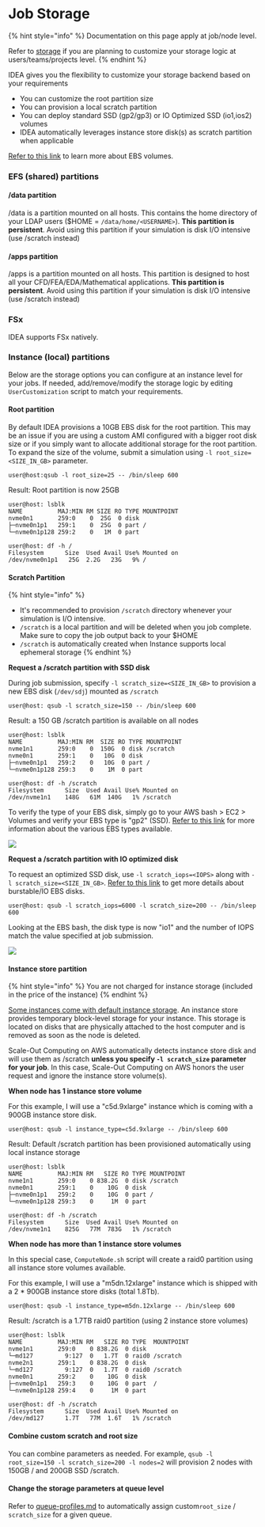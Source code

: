# Job Storage

{% hint style="info" %}
Documentation on this page apply at job/node level.

Refer to [storage](../../storage/ "mention") if you are planning to customize your storage logic at users/teams/projects level.
{% endhint %}

IDEA gives you the flexibility to customize your storage backend based on your requirements

* You can customize the root partition size
* You can provision a local scratch partition
* You can deploy standard SSD (gp2/gp3) or IO Optimized SSD (io1,ios2) volumes
* IDEA automatically leverages instance store disk(s) as scratch partition when applicable

[Refer to this link](https://aws.amazon.com/ebs/features/) to learn more about EBS volumes.

### EFS (shared) partitions <a href="#efs-shared-partitions" id="efs-shared-partitions"></a>

#### /data partition <a href="#data-partition" id="data-partition"></a>

/data is a partition mounted on all hosts. This contains the home directory of your LDAP users ($HOME = `/data/home/<USERNAME>`). **This partition is persistent**. Avoid using this partition if your simulation is disk I/O intensive (use /scratch instead)

#### /apps partition <a href="#apps-partition" id="apps-partition"></a>

/apps is a partition mounted on all hosts. This partition is designed to host all your CFD/FEA/EDA/Mathematical applications. **This partition is persistent**. Avoid using this partition if your simulation is disk I/O intensive (use /scratch instead)

### FSx <a href="#fsx" id="fsx"></a>

IDEA supports FSx natively.

### Instance (local) partitions <a href="#instance-local-partitions" id="instance-local-partitions"></a>

Below are the storage options you can configure at an instance level for your jobs. If needed, add/remove/modify the storage logic by editing `UserCustomization` script to match your requirements.

#### Root partition <a href="#root-partition" id="root-partition"></a>

By default IDEA provisions a 10GB EBS disk for the root partition. This may be an issue if you are using a custom AMI configured with a bigger root disk size or if you simply want to allocate additional storage for the root partition. To expand the size of the volume, submit a simulation using `-l root_size=<SIZE_IN_GB>` parameter.

```
user@host:qsub -l root_size=25 -- /bin/sleep 600
```

Result: Root partition is now 25GB

```
user@host: lsblk
NAME          MAJ:MIN RM SIZE RO TYPE MOUNTPOINT
nvme0n1       259:0    0  25G  0 disk
├─nvme0n1p1   259:1    0  25G  0 part /
└─nvme0n1p128 259:2    0   1M  0 part

user@host: df -h /
Filesystem      Size  Used Avail Use% Mounted on
/dev/nvme0n1p1   25G  2.2G   23G   9% /
```

#### Scratch Partition <a href="#scratch-partition" id="scratch-partition"></a>

{% hint style="info" %}
* It's recommended to provision `/scratch` directory whenever your simulation is I/O intensive.
* `/scratch` is a local partition and will be deleted when you job complete. Make sure to copy the job output back to your $HOME
* `/scratch` is automatically created when Instance supports local ephemeral storage
{% endhint %}

**Request a /scratch partition with SSD disk**

During job submission, specify `-l scratch_size=<SIZE_IN_GB>` to provision a new EBS disk (`/dev/sdj`) mounted as `/scratch`

```
user@host: qsub -l scratch_size=150 -- /bin/sleep 600
```

Result: a 150 GB /scratch partition is available on all nodes

```
user@host: lsblk
NAME          MAJ:MIN RM  SIZE RO TYPE MOUNTPOINT
nvme1n1       259:0    0  150G  0 disk /scratch
nvme0n1       259:1    0   10G  0 disk
├─nvme0n1p1   259:2    0   10G  0 part /
└─nvme0n1p128 259:3    0    1M  0 part

user@host: df -h /scratch
Filesystem      Size  Used Avail Use% Mounted on
/dev/nvme1n1    148G   61M  140G   1% /scratch
```

To verify the type of your EBS disk, simply go to your AWS bash > EC2 > Volumes and verify your EBS type is "gp2" (SSD). [Refer to this link](https://docs.aws.amazon.com/AWSEC2/latest/UserGuide/EBSVolumeTypes.html) for more information about the various EBS types available.

![](https://awslabs.github.io/scale-out-computing-on-aws/imgs/storage-1.png)

**Request a /scratch partition with IO optimized disk**

To request an optimized SSD disk, use `-l scratch_iops=<IOPS>` along with `-l scratch_size=<SIZE_IN_GB>`. [Refer to this link](https://docs.aws.amazon.com/AWSEC2/latest/UserGuide/EBSVolumeTypes.html) to get more details about burstable/IO EBS disks.

```
user@host: qsub -l scratch_iops=6000 -l scratch_size=200 -- /bin/sleep 600
```

Looking at the EBS bash, the disk type is now "io1" and the number of IOPS match the value specified at job submission.

![](https://awslabs.github.io/scale-out-computing-on-aws/imgs/storage-2.png)

#### Instance store partition <a href="#instance-store-partition" id="instance-store-partition"></a>

{% hint style="info" %}
You are not charged for instance storage (included in the price of the instance)
{% endhint %}

[Some instances come with default instance storage](https://docs.aws.amazon.com/AWSEC2/latest/UserGuide/InstanceStorage.html). An instance store provides temporary block-level storage for your instance. This storage is located on disks that are physically attached to the host computer and is removed as soon as the node is deleted.

Scale-Out Computing on AWS automatically detects instance store disk and will use them as /scratch **unless you specify `-l scratch_size` parameter for your job**. In this case, Scale-Out Computing on AWS honors the user request and ignore the instance store volume(s).

**When node has 1 instance store volume**

For this example, I will use a "c5d.9xlarge" instance which is coming with a 900GB instance store disk.

```
user@host: qsub -l instance_type=c5d.9xlarge -- /bin/sleep 600
```

Result: Default /scratch partition has been provisioned automatically using local instance storage

```
user@host: lsblk
NAME          MAJ:MIN RM   SIZE RO TYPE MOUNTPOINT
nvme1n1       259:0    0 838.2G  0 disk /scratch
nvme0n1       259:1    0    10G  0 disk
├─nvme0n1p1   259:2    0    10G  0 part /
└─nvme0n1p128 259:3    0     1M  0 part

user@host: df -h /scratch
Filesystem      Size  Used Avail Use% Mounted on
/dev/nvme1n1    825G   77M  783G   1% /scratch
```

**When node has more than 1 instance store volumes**

In this special case, `ComputeNode.sh` script will create a raid0 partition using all instance store volumes available.

For this example, I will use a "m5dn.12xlarge" instance which is shipped with a 2 \* 900GB instance store disks (total 1.8Tb).

```
user@host: qsub -l instance_type=m5dn.12xlarge -- /bin/sleep 600
```

Result: /scratch is a 1.7TB raid0 partition (using 2 instance store volumes)

```
user@host: lsblk
NAME          MAJ:MIN RM   SIZE RO TYPE  MOUNTPOINT
nvme1n1       259:0    0 838.2G  0 disk
└─md127         9:127  0   1.7T  0 raid0 /scratch
nvme2n1       259:1    0 838.2G  0 disk
└─md127         9:127  0   1.7T  0 raid0 /scratch
nvme0n1       259:2    0    10G  0 disk
├─nvme0n1p1   259:3    0    10G  0 part  /
└─nvme0n1p128 259:4    0     1M  0 part

user@host: df -h /scratch
Filesystem      Size  Used Avail Use% Mounted on
/dev/md127      1.7T   77M  1.6T   1% /scratch
```

#### Combine custom scratch and root size <a href="#combine-custom-scratch-and-root-size" id="combine-custom-scratch-and-root-size"></a>

You can combine parameters as needed. For example, `qsub -l root_size=150 -l scratch_size=200 -l nodes=2` will provision 2 nodes with 150GB / and 200GB SSD /scratch.

#### Change the storage parameters at queue level <a href="#change-the-storage-parameters-at-queue-level" id="change-the-storage-parameters-at-queue-level"></a>

Refer to [queue-profiles.md](../admin-documentation/queue-profiles.md "mention") to automatically assign custom`root_size` / `scratch_size` for a given queue.
